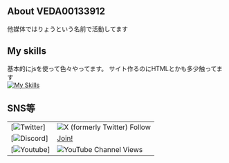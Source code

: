 ## About VEDA00133912
他媒体ではりょうという名前で活動してます

## My skills
基本的にjsを使って色々やってます。
サイト作るのにHTMLとかも多少触ってます<br>
[![My Skills](https://skillicons.dev/icons?i=js,html,css,node.js)](https://skillicons.dev)

## SNS等
|   |  |
| ------------- | ------------- | 
|[![Twitter](https://img.shields.io/badge/-twitter-black.svg?logo=x&style=for-the-badge)]|![X (formerly Twitter) Follow](https://img.shields.io/twitter/follow/ryo_00139)|
|[![Discord](https://img.shields.io/badge/-discord-black.svg?logo=discord&style=for-the-badge)] |[Join!]((https://discord.gg/ESRGwGQhxc))
|[![Youtube](https://img.shields.io/badge/-youtube-black.svg?logo=youtube&style=for-the-badge)] | ![YouTube Channel Views](https://img.shields.io/youtube/channel/views/UCxYWYOxP6D506jG9wrjJKJQ) |
